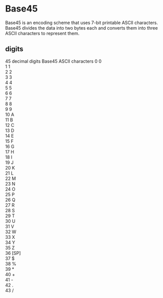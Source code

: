 
# Base45


Base45 is an encoding scheme that uses 7-bit printable ASCII characters.  
Base45 divides the data into two bytes each and converts them into three ASCII characters to represent them.  

## digits

45 decimal digits	Base45 ASCII characters
0	0  
1	1  
2	2  
3	3  
4	4  
5	5  
6	6  
7	7  
8	8  
9	9  
10	A  
11	B  
12	C  
13	D  
14	E  
15	F  
16	G  
17	H  
18	I  
19	J  
20	K  
21	L  
22	M  
23	N  
24	O  
25	P  
26	Q  
27	R  
28	S  
29	T  
30	U  
31	V  
32	W  
33	X  
34	Y  
35	Z  
36	[SP]  
37	$  
38	%  
39	*  
40	+  
41	-  
42	.   
43	/  

